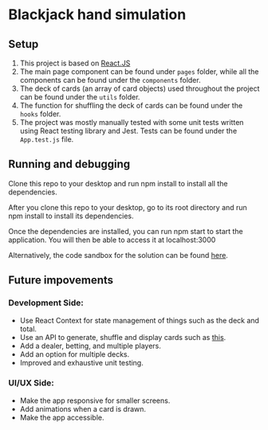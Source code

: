 # Blackjack hand simulation 

## Setup

1. This project is based on [React.JS](https://reactjs.org/)
2. The main page component can be found under `pages` folder, while all the components can be found under the `components` folder. 
3. The deck of cards (an array of card objects) used throughout the project can be found under the `utils` folder. 
4. The function for shuffling the deck of cards can be found under the `hooks` folder.
5. The project was mostly manually tested with some unit tests written using React testing library and Jest. Tests can be found under the `App.test.js` file. 

## Running and debugging

Clone this repo to your desktop and run npm install to install all the dependencies.

After you clone this repo to your desktop, go to its root directory and run npm install to install its dependencies.

Once the dependencies are installed, you can run npm start to start the application. You will then be able to access it at localhost:3000

Alternatively, the code sandbox for the solution can be found [here](https://codesandbox.io/s/github/julianowic/blackjack).

## Future impovements

### Development Side: 
- Use React Context for state management of things such as the deck and total. 
- Use an API to generate, shuffle and display cards such as [this](https://www.deckofcardsapi.com/). 
- Add a dealer, betting, and multiple players. 
- Add an option for multiple decks. 
- Improved and exhaustive unit testing. 

### UI/UX Side: 
- Make the app responsive for smaller screens. 
- Add animations when a card is drawn. 
- Make the app accessible. 


